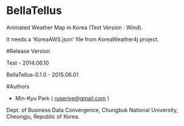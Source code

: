 # BellaTellus
Animated Weather Map in Korea (Test Version : Wind).

It needs a 'KoreaAWS.json' file from KoreaWeather4j project.

#Release Version

Test - 2014.06.10

BellaTellus-0.1.0 - 2015.06.01

#Authors

- Min-Kyu Park ( ruserive@gmail.com )

Dept. of Business Data Convergence, Chungbuk National University, Cheongju, Republic of Korea.
